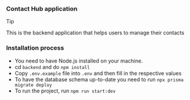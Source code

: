 ### Contact Hub application

> [!TIP]
> This is the backend application that helps users to manage their contacts


### Installation process

- You need to have Node.js installed on your machine.
- cd `backend` and do `npm install`
- Copy `.env.example` file into `.env` and then fill in the respective values
- To have the database schema up-to-date you need to run `npx prisma migrate deploy`
- To run the project, run `npm run start:dev`